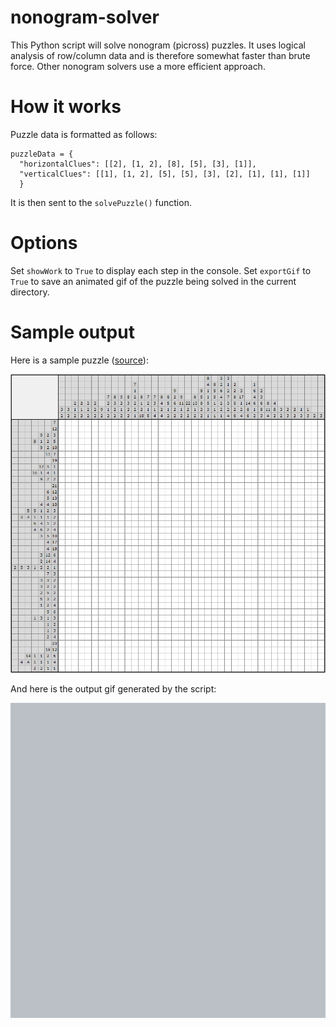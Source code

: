 # nonogram-solver
This Python script will solve nonogram (picross) puzzles. It uses logical analysis of row/column data and is therefore somewhat faster than brute force. Other nonogram solvers use a more efficient approach.

# How it works
Puzzle data is formatted as follows:
```
puzzleData = {
  "horizontalClues": [[2], [1, 2], [8], [5], [3], [1]], 
  "verticalClues": [[1], [1, 2], [5], [5], [3], [2], [1], [1], [1]]
  }
```
It is then sent to the `solvePuzzle()` function.

# Options
Set `showWork` to `True` to display each step in the console.
Set `exportGif` to `True` to save an animated gif of the puzzle being solved in the current directory.

# Sample output
Here is a sample puzzle ([source](https://www.nonograms.org/nonograms/i/47433)):

![bird nonogram blank](images/bird_nonogram_blank.png)

And here is the output gif generated by the script:

![bird nonogram output](images/bird_nonogram.gif)

